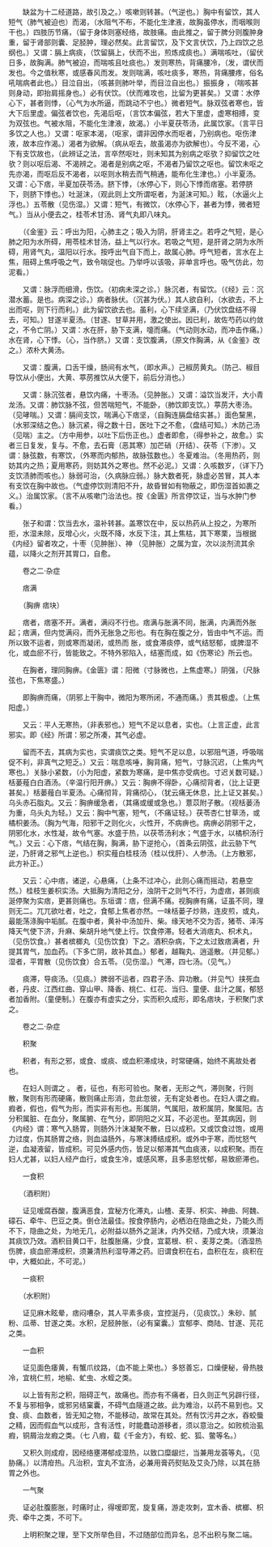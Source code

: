 <!-- { "loadSidebar": true } -->
　　缺盆为十二经道路，故引及之。）咳嗽则转甚。（气逆也。）胸中有留饮，其人短气（肺气被迫也）而渴，（水阻气不布，不能化生津液，故胸虽停水，而咽喉则干也。）四肢历节痛，（留于身体则塞经络，故肢痛。由此推之，留于脾分则腹肿身重，留于肾部则囊、足胫肿，理必然矣。此言留饮，及下文言伏饮，乃上四饮之总纲也。）又谓：膈上病痰，（饮留膈上，伏而不出，煎炼成痰也。）满喘咳吐，（留伏日多，故胸满。肺气被迫，而喘咳且吐痰也。）发则寒热，背痛腰冷，（发，谓伏而发也。今之值秋寒，或感春风而发。发则喘满，咳吐痰多，寒热，背痛腰疼，俗名吼喘病者此也。）目泣自出，（咳甚则肺叶举，而目泣自出也。）振振身 ，（喘咳甚则身动，即抬肩摇身也。）必有伏饮。（伏而难攻也，比留为更甚矣。）又谓：水停心下，甚者则悸，（心气为水所逼，而跳动不宁也。）微者短气。脉双弦者寒也，皆大下后里虚。偏弦者饮也，先渴后呕，（言饮本偏弦，若大下里虚，虚寒相搏，变为双弦也。气被水阻，不能化生津液，故渴。）小半夏茯苓汤，此属饮家。（言平日多饮之人也。）又谓：呕家本渴，（呕家，谓非因停水而呕者，乃别病也。呕伤津液，故本应作渴。）渴者为欲解。（病从呕去，故虽渴亦为欲解也）。今反不渴，心下有支饮故也，（此辨证之法，言卒然呕吐，则未知其为别病之呕欤？抑留饮之吐欤？则以呕后渴、不渴辨之。渴者是别病之呕，不渴者乃留饮之呕也。留饮未呕之先亦渴，而呕后反不渴者，以呕则水稍去而气稍通，能布化生津也。）小半夏汤。又谓：心下痞，半夏加茯苓汤。脐下悸，（水停心下，则心下悸而痞塞。若停脐下，则脐下悸也。）吐涎沫，（观此则上文所谓呕者，为涎沫可知。）眩，（水逼火上浮也。）五苓散（见伤湿。）又谓：短气，有微饮，（水停心下，甚者为悸，微者短气。）当从小便去之，桂苓术甘汤、肾气丸即八味丸。

　　（《金鉴》云：呼出为阳，心肺主之；吸入为阴，肝肾主之。若呼之气短，是心肺之阳为水所碍，用苓桂术甘汤，益上气以行水。若吸之气短，是肝肾之阴为水所碍，用肾气丸，温阳以行水。按呼出气自下而上，故属心肺。呼气短者，言水在上焦，阻碍上焦呼吸之气，致令喘促也。乃举呼以该吸，非单言呼也。吸气仿此，勿泥看。）

　　又谓：脉浮而细滑，伤饮。（初病未深之诊。）脉沉者，有留饮。（《经》云：沉潜水蓄。是也。病深之诊。）病者脉伏。（沉甚为伏。）其人欲自利，（水欲去，不上出而呕，则下行而利。）此为留饮欲去也。虽利，心下续坚满，（乃伏饮盘结不得去，可知。）甘遂半夏汤。（甘遂、甘草并用，激之使出。因已利，故佐芍药以约敛之，不令亡阴。）又谓：水在肝，胁下支满，嚏而痛。（气动则水动，而冲击作痛。）水在肾，心下悸。（心，当作脐。）又谓：支饮腹满，（原文作胸满，从《金鉴》改之。）浓朴大黄汤。

　　又谓：腹满，口舌干燥，肠间有水气，（即水声。）己椒苈黄丸。（防己、椒目导饮从小便出，大黄、葶苈推饮从大便下，前后分消也。）

　　又谓：脉沉弦者，悬饮内痛，十枣汤。（见肿胀。）又谓：溢饮当发汗，大小青龙汤。又谓：肺饮脉不弦，但苦喘短气，不能卧，（肺饮即支饮。）葶苈大枣汤。（见哮喘。）又谓：膈间支饮，喘满心下痞坚，（自胸连膈盘结实甚。）面色黧黑，（水邪深结之色。）脉沉紧，得之数十日，医吐下之不愈，（盘结可知。）木防己汤（见喘）主之。（方中用参，以吐下后伤正也。）虚者即愈，（得参补之，故愈。）实者三日复发，复与。不愈，去石膏（恶其寒）加芒硝（开结）、茯苓（下渗）。又谓：脉弦数，有寒饮，（外寒而内郁热，故脉弦数也。）冬夏难治。（冬用热药，则妨其内之热；夏用寒药，则妨其外之寒也。然不必泥。）又谓：久咳数岁，（详下乃支饮渍肺而咳也。）脉弱可治，（久病脉应弱。）脉大数者死，脉虚必苦冒，其人本有支饮在胸中故也。（气虚停饮则清阳不升，故昏冒如有物蔽之，即伤湿首如裹之义。）治属饮家。（言不从咳嗽门治法也。按《金匮》所言停饮证，当与水肿门参看。）

　　张子和谓：饮当去水，温补转甚。盖寒饮在中，反以热药从上投之，为寒所拒，水湿未除，反增心火，火既不降，水反下注，其上焦枯，其下寒栗，当根据《内经》留者攻之，十枣（见肿胀）、神 （见肿胀）之属为宜，次以淡剂流其余蕴，以降火之剂开其胃口，自愈。

　　卷之二·杂症

　　痞满

　　（胸痹 痞块）

　　痞者，痞塞不开。满者，满闷不行也。痞满与胀满不同，胀满，内满而外胀起；痞满，但内觉满闷，而外无胀急之形也。有在胸在腹之分，皆由中气不运。而所以致不运者，则或寒而凝闭，或热而 胀，或食滞痰停，或气结怒郁，或脾湿不化，或血瘀不行，皆能致之。不特外邪陷入，结塞而成，如《伤寒论》所云也。

　　在胸者，理同胸痹。《金匮》谓：阳微（寸脉微也，上焦虚寒。）阴强，（尺脉弦也，下焦寒盛。）

　　即胸痹而痛，（阴邪上干胸中，微阳为寒所闭，不通而痛。）责其极虚。（上焦阳虚。）

　　又云：平人无寒热，（非表邪也。）短气不足以息者，实也。（上言正虚，此言邪实。即《经》所谓：邪之所凑，其气必虚。

　　留而不去，其病为实也，实谓痰饮之类。短气不足以息，以邪阻气道，呼吸喘促不利，非真气之短乏。）又云：喘息咳唾，胸背痛，短气，寸脉沉迟，（上焦内气寒也。）关脉小紧数，（小为阳虚，紧数为寒痛，是中焦亦受病也。寸迟关数可疑。）栝蒌薤白白酒汤。（辛温行阳开痹。）又云：胸痹不得卧，心痛彻背者，（比上证更甚矣。）栝蒌薤白半夏汤。心痛彻背，背痛彻心，（犹云痛无休息，比上证又甚矣。）乌头赤石脂丸。又云：胸痹缓急者，（其痛或缓或急也。）薏苡附子散。（视栝蒌汤为重，乌头丸为轻。）又云：胸中气塞，短气，（不痛证轻。）茯苓杏仁甘草汤，或橘枳姜汤。（胸为气海，阳邪干之则化火，火性开，不病痹也。病痹必阴邪干之，阴邪化水，水性凝，故令气塞。水盛于热，以茯苓汤利水；气盛于水，以橘枳汤行气。）又云：心下痞，气结在胸，胸满，胁下逆抢心，（首条云阴弦，此云胁下气逆，乃肝肾之邪气上逆也。）枳实薤白桂枝汤（桂以伐肝）、人参汤。（上方散邪，此方补正。）

　　又云：心中痞，诸逆，心悬痛，（上条不过冲心，此则心痛而摇动，若悬空然。）桂枝生姜枳实汤。大抵胸为清阳之分，浊阴干之则气不行，为虚痞，甚则痰涎停聚为实痞，更甚则痛也。东垣谓：痞，但满不痛。视胸痹有痛，证虽不同，理则无二。兀兀欲吐者，吐之，食郁上焦者亦然。一味栝蒌子炒熟，连皮煎，或丸，最能荡涤胸中垢腻。在腹中者，黄补中汤加升、柴。缘天地不交为否，猪苓、泽泻降天气使下济，升麻、柴胡升地气使上行。饮食停滞。轻者大消痞丸、枳术丸，（见伤饮食。）甚者槟榔丸（见伤饮食）下之。酒积杂病，下之太过致痞满者，升提其胃气，加血药。（下多亡阴，故补其血。）郁者，越鞠丸、逍遥散。（并见郁。）湿者，平胃散（见伤饮食）合五苓。（见伤湿。）气滞，四七汤。（见气。）

　　痰滞，导痰汤。（见痰。）脾弱不运者，四君子汤、异功散。（并见气）挟死血者，丹皮、江西红曲、穿山甲、降香、桃仁、红花、当归、童便、韭汁之属，郁怒者加香附。（童便制。）在腹亦有虚实之分，实而积久成形，即名痞块，于积聚门求之。

　　卷之二·杂症

　　积聚

　　积者，有形之邪，或食、或痰、或血积滞成块，时常硬痛，始终不离故处者也。

　　在妇人则谓之 。 者，征也，有形可验也。聚者，无形之气，滞则聚，行则散，聚则有形而硬痛，散则痛止形消，忽此忽彼，无有定处者也。在妇人谓之瘕。瘕者，假也，假气为形，而实非有形也。形属阴，气属阳，故积属阴，聚属阳。古分积属脏、在血分，聚属腑、在气分，即阴阳之义耳，不必泥也。至其病因，则《内经》谓：寒气入肠胃，则肠外汁沫凝聚不散，日以成积。又或饮食过饱，或用力过度，伤其肠胃之络，则血溢肠外，与寒沫搏结成积。或外中于寒，而忧怒气逆，血凝液留，皆成积。可见外感内伤，皆足以郁滞其气血痰液，以成积聚。而在妇人尤甚，以妇人经产血行，或食生冷，或感风寒，且多恚怒忧郁，易致瘀滞也。

　　一食积

　　（酒积附）

　　证见嗳腐吞酸，腹满恶食，宜秘方化滞丸，山楂、麦芽、枳实、神曲、阿魏、礞石、牵牛、巴豆之类。倒仓法最佳。按食停肠内，必栖泊在隐曲之处，乃能久而不下，隐曲之处，为地无几，必附益以肠外之涎沫，内外交结，乃成大块，须兼治其痰饮乃效。酒积目黄口干，肚腹胀痛，少食，宜葛根、枳 、麦芽之类。（酒湿热伤脾，痰血瘀滞成积，须兼清热利湿导滞之药。旧谓食积在右，血积在左，痰积在中，大概如此，不可泥。）

　　一痰积

　　（水积附）

　　证见麻木眩晕，痞闷嘈杂，其人平素多痰，宜控涎丹，（见痰饮。）朱砂、腻粉、瓜蒂、甘遂之类。水积，足胫肿胀，（必有窠囊。）宜郁李、商陆、甘遂、芫花之类。

　　一血积

　　证见面色痿黄，有蟹爪纹路，（血不能上荣也。）多怒善忘，口燥便秘，骨热肢冷，宜桃仁煎，地榆、虻虫、水蛭之类。

　　以上皆有形之积，阻碍正气，故痛也。而亦有不痛者，日久则正气另辟行径，不复与邪相争，或邪另结窠囊，不碍气血隧道之故。此为难治，以药不易到也。又食、痰、血数者，皆无知之物，不能移动，故常在其处。然有饮污井之水，吞蛟蜃之精，因而假血气以成形，含有活性，时能蠢动游移者，须以意治之。如败梳治虱瘕，铜屑治龙瘕之类。（七 八瘕，载《千金方》，有蛟、蛇、狐、鳖等名。）

　　又积久则成疳，因经络壅滞郁成湿热，以致口糜龈烂，当兼用龙荟等丸，（见胁痛。）以清疳热。凡治积，宜丸不宜汤，必兼用膏药熨贴及艾灸乃除，以其在肠胃之外也。

　　一气聚

　　证必肚腹膨胀，时痛时止，得嗳即宽，旋复痛，游走攻刺，宜木香、槟榔、枳壳、牵牛之类，不可下。

　　上明积聚之理，至下文所举色目，不过随部位而异名，总不出积与聚二端。

